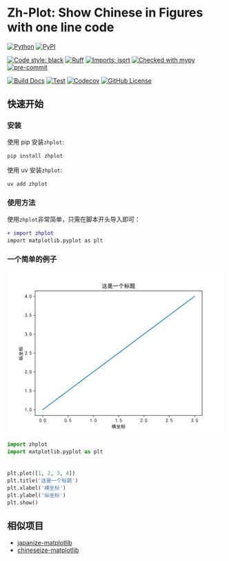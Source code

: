 # Zh-Plot: Show Chinese in Figures with one line code

[![Python](https://img.shields.io/pypi/pyversions/zhplot.svg?color=%2334D058)](https://pypi.org/project/zhplot/)
[![PyPI](https://img.shields.io/pypi/v/zhplot?color=%2334D058&label=pypi%20package)](https://pypi.org/project/zhplot/)

[![Code style: black](https://img.shields.io/badge/code%20style-black-000000.svg)](https://github.com/psf/black)
[![Ruff](https://img.shields.io/endpoint?url=https://raw.githubusercontent.com/astral-sh/ruff/main/assets/badge/v2.json)](https://github.com/astral-sh/ruff)
[![Imports: isort](https://img.shields.io/badge/%20imports-isort-%231674b1?style=flat&labelColor=ef8336)](https://pycqa.github.io/isort/)
[![Checked with mypy](https://www.mypy-lang.org/static/mypy_badge.svg)](https://mypy-lang.org/)
[![pre-commit](https://img.shields.io/badge/pre--commit-enabled-brightgreen?logo=pre-commit)](https://github.com/pre-commit/pre-commit)

[![Build Docs](https://github.com/shenxiangzhuang/zhplot/actions/workflows/build_docs.yaml/badge.svg)](https://github.com/shenxiangzhuang/zhplot/actions/workflows/build_docs.yaml)
[![Test](https://github.com/shenxiangzhuang/zhplot/actions/workflows/test.yaml/badge.svg)](https://github.com/shenxiangzhuang/zhplot/actions/workflows/test.yaml)
[![Codecov](https://codecov.io/gh/shenxiangzhuang/zhplot/branch/master/graph/badge.svg)](https://codecov.io/gh/shenxiangzhuang/zhplot)
[![GitHub License](https://img.shields.io/github/license/shenxiangzhuang/zhplot)](https://github.com/shenxiangzhuang/zhplot/blob/master/LICENSE)


## 快速开始

### 安装

使用 pip 安装`zhplot`:

```bash
pip install zhplot
```

使用 uv 安装`zhplot`:

```bash
uv add zhplot
```

### 使用方法

使用`zhplot`非常简单，只需在脚本开头导入即可：
```diff
+ import zhplot
import matplotlib.pyplot as plt
```

### 一个简单的例子
<div align="center">
    <img src="https://github.com/shenxiangzhuang/zhplot/blob/7569552e07a8b4de7afd8c9df5cbcb154a349e97/docs/images/zhplot_demo.png?raw=true" width="500"/>
</div>

```python
import zhplot
import matplotlib.pyplot as plt


plt.plot([1, 2, 3, 4])
plt.title('这是一个标题')
plt.xlabel('横坐标')
plt.ylabel('纵坐标')
plt.show()
```

## 相似项目
- [japanize-matplotlib](https://github.com/uehara1414/japanize-matplotlib)
- [chineseize-matplotlib](https://github.com/cndeng/chineseize-matplotlib)
